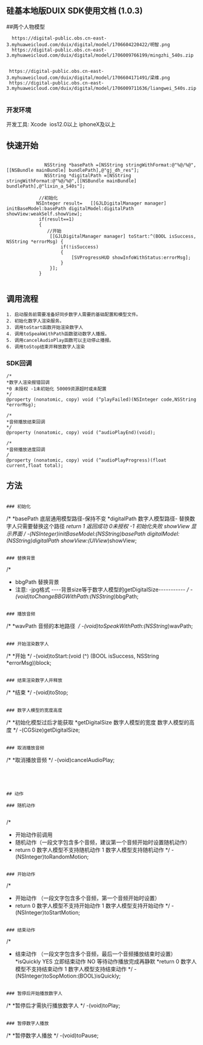 ## 硅基本地版DUIX SDK使⽤⽂档 (1.0.3)
##两个人物模型
```
  https://digital-public.obs.cn-east-3.myhuaweicloud.com/duix/digital/model/1706604220422/明智.png
  https://digital-public.obs.cn-east-3.myhuaweicloud.com/duix/digital/model/1706009766199/mingzhi_540s.zip


 https://digital-public.obs.cn-east-3.myhuaweicloud.com/duix/digital/model/1706604171491/梁维.png
 https://digital-public.obs.cn-east-3.myhuaweicloud.com/duix/digital/model/1706009711636/liangwei_540s.zip
       
```
### 开发环境
开发⼯具: Xcode  ios12.0以上 iphoneX及以上

## 快速开始
```
  
              NSString *basePath =[NSString stringWithFormat:@"%@/%@",[[NSBundle mainBundle] bundlePath],@"gj_dh_res"];
              NSString *digitalPath =[NSString stringWithFormat:@"%@/%@",[[NSBundle mainBundle] bundlePath],@"lixin_a_540s"];
          
            //初始化
           NSInteger result=   [[GJLDigitalManager manager] initBaseModel:basePath digitalModel:digitalPath showView:weakSelf.showView];
            if(result==1)
            {
               //开始
                [[GJLDigitalManager manager] toStart:^(BOOL isSuccess, NSString *errorMsg) {
                    if(!isSuccess)
                    {
                        [SVProgressHUD showInfoWithStatus:errorMsg];
                    }
                }];
            }
       
```
## 调用流程
```
1. 启动服务前需要准备好同步数字人需要的基础配置和模型文件。
2. 初始化数字人渲染服务。
3. 调用toStart函数开始渲染数字人
4. 调用toSpeakWithPath函数驱动数字人播报。
5. 调用cancelAudioPlay函数可以主动停止播报。
6. 调用toStop结束并释放数字人渲染
```

### SDK回调

```
/*
*数字人渲染报错回调
*0 未授权 -1未初始化 50009资源超时或未配置
*/
@property (nonatomic, copy) void (^playFailed)(NSInteger code,NSString *errorMsg);

/*
*音频播放结束回调
*/
@property (nonatomic, copy) void (^audioPlayEnd)(void);

/*
*音频播放进度回调
/
@property (nonatomic, copy) void (^audioPlayProgress)(float current,float total);
```

## 方法


```

### 初始化

```
/*
*basePath 底层通用模型路径-保持不变
*digitalPath 数字人模型路径- 替换数字人只需要替换这个路径
*return 1 返回成功 0未授权 -1 初始化失败
*showView 显示界面
*/
-(NSInteger)initBaseModel:(NSString*)basePath digitalModel:(NSString*)digitalPath showView:(UIView*)showView;
```

### 替换背景

```
/*
* bbgPath 替换背景 
* 注意: -jpg格式 ----背景size等于数字人模型的getDigitalSize-----------
*/
-(void)toChangeBBGWithPath:(NSString*)bbgPath;
```

### 播放音频

```
/*
*wavPath 音频的本地路径 
*/
-(void)toSpeakWithPath:(NSString*)wavPath;
```

### 开始渲染数字人

```
/*
*开始
*/
-(void)toStart:(void (^) (BOOL isSuccess, NSString *errorMsg))block;
```

### 结束渲染数字人并释放
```
/*
*结束
*/
-(void)toStop;
```

### 数字人模型的宽度高度

```
/*
*初始化模型过后才能获取
*getDigitalSize 数字人模型的宽度 数字人模型的高度
*/
-(CGSize)getDigitalSize;
```

### 取消播放音频

```
/*
*取消播放音频
*/
-(void)cancelAudioPlay;
```




## 动作

### 随机动作
 
```
/*
* 开始动作前调用
* 随机动作（一段文字包含多个音频，建议第一个音频开始时设置随机动作）
* return 0 数字人模型不支持随机动作 1 数字人模型支持随机动作
*/
-(NSInteger)toRandomMotion;
```

### 开始动作

```
/*
* 开始动作 （一段文字包含多个音频，第一个音频开始时设置）
* return 0  数字人模型不支持开始动作 1  数字人模型支持开始动作
*/
-(NSInteger)toStartMotion;
```

### 结束动作
```
/*
* 结束动作 （一段文字包含多个音频，最后一个音频播放结束时设置）
*isQuickly YES 立即结束动作   NO 等待动作播放完成再静默
*return 0 数字人模型不支持结束动作  1 数字人模型支持结束动作
*/
-(NSInteger)toSopMotion:(BOOL)isQuickly;
```

### 暂停后开始播放数字人
```
/*
*暂停后才需执行播放数字人
*/
-(void)toPlay;
```

### 暂停数字人播放
```
/*
*暂停数字人播放
*/
-(void)toPause;
```


